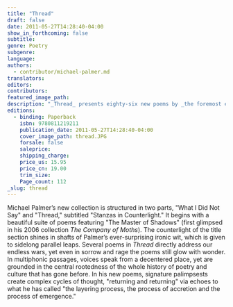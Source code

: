 ```yaml
---
title: "Thread"
draft: false
date: 2011-05-27T14:28:40-04:00
show_in_forthcoming: false
subtitle:
genre: Poetry
subgenre:
language:
authors:
  - contributor/michael-palmer.md
translators:
editors:
contributors:
featured_image_path:
description: "_Thread_ presents eighty-six new poems by _the foremost experimental poet of his generation, and perhaps of the last several generations_ (The Poetry Society of America's 2006 Wallace Stevens Award citation). "
editions:
  - binding: Paperback
    isbn: 9780811219211
    publication_date: 2011-05-27T14:28:40-04:00
    cover_image_path: thread.JPG
    forsale: false
    saleprice:
    shipping_charge:
    price_us: 15.95
    price_cn: 19.00
    trim_size:
    Page_count: 112
_slug: thread
---
```


Michael Palmer’s new collection is structured in two parts, "What I Did Not Say" and "Thread," subtitled "Stanzas in Counterlight." It begins with a beautiful suite of poems featuring "The Master of Shadows" (first glimpsed in his 2006 collection _The Company of Moths_). The counterlight of the title section shines in shafts of Palmer’s ever-surprising ironic wit, which is given to sidelong parallel leaps. Several poems in _Thread_ directly address our endless wars, yet even in sorrow and rage the poems still glow with wonder. In multiphonic passages, voices speak from a decentered place, yet are grounded in the central rootedness of the whole history of poetry and culture that has gone before. In his new poems, signature palimpsests create complex cycles of thought, "returning and returning" via echoes to what he has called "the layering process, the process of accretion and the process of emergence."

